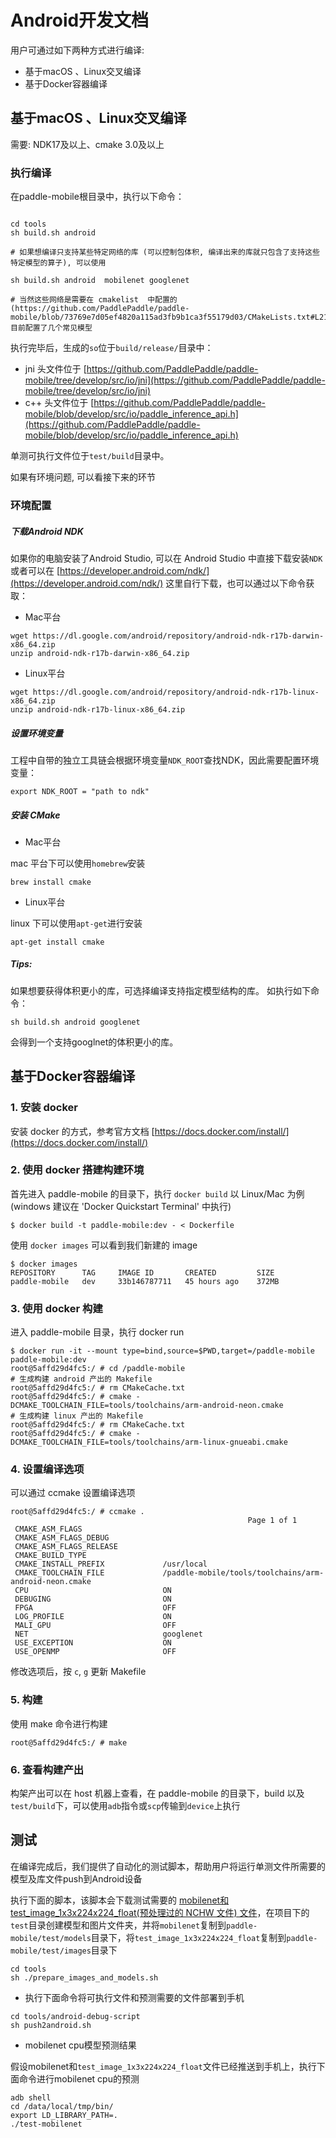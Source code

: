 # Android开发文档

用户可通过如下两种方式进行编译:

- 基于macOS 、Linux交叉编译
- 基于Docker容器编译

## 基于macOS 、Linux交叉编译

需要: NDK17及以上、cmake 3.0及以上

### 执行编译

在paddle-mobile根目录中，执行以下命令：

```shell

cd tools
sh build.sh android

# 如果想编译只支持某些特定网络的库 (可以控制包体积, 编译出来的库就只包含了支持这些特定模型的算子), 可以使用

sh build.sh android  mobilenet googlenet

# 当然这些网络是需要在 cmakelist  中配置的(https://github.com/PaddlePaddle/paddle-mobile/blob/73769e7d05ef4820a115ad3fb9b1ca3f55179d03/CMakeLists.txt#L216), 目前配置了几个常见模型

```

执行完毕后，生成的`so`位于`build/release/`目录中：  

- jni 头文件位于 [https://github.com/PaddlePaddle/paddle-mobile/tree/develop/src/io/jni](https://github.com/PaddlePaddle/paddle-mobile/tree/develop/src/io/jni)  
- c++ 头文件位于 [https://github.com/PaddlePaddle/paddle-mobile/blob/develop/src/io/paddle_inference_api.h](https://github.com/PaddlePaddle/paddle-mobile/blob/develop/src/io/paddle_inference_api.h)   

单测可执行文件位于`test/build`目录中。

如果有环境问题, 可以看接下来的环节

### 环境配置

##### 下载Android NDK

如果你的电脑安装了Android Studio, 可以在 Android Studio 中直接下载安装`NDK`或者可以在 [https://developer.android.com/ndk/](https://developer.android.com/ndk/) 这里自行下载，也可以通过以下命令获取：

- Mac平台

```shell
wget https://dl.google.com/android/repository/android-ndk-r17b-darwin-x86_64.zip
unzip android-ndk-r17b-darwin-x86_64.zip
```

- Linux平台

```shell
wget https://dl.google.com/android/repository/android-ndk-r17b-linux-x86_64.zip
unzip android-ndk-r17b-linux-x86_64.zip
```

##### 设置环境变量
工程中自带的独立工具链会根据环境变量`NDK_ROOT`查找NDK，因此需要配置环境变量：

```shell
export NDK_ROOT = "path to ndk"
```

##### 安装 CMake

- Mac平台

mac 平台下可以使用`homebrew`安装

```shell
brew install cmake
```

- Linux平台

linux 下可以使用`apt-get`进行安装

```shell
apt-get install cmake

```

##### Tips:
如果想要获得体积更小的库，可选择编译支持指定模型结构的库。
如执行如下命令：

```shell
sh build.sh android googlenet
```

会得到一个支持googlnet的体积更小的库。

## 基于Docker容器编译

### 1. 安装 docker

安装 docker 的方式，参考官方文档 [https://docs.docker.com/install/](https://docs.docker.com/install/)

### 2. 使用 docker 搭建构建环境

首先进入 paddle-mobile 的目录下，执行 `docker build`
以 Linux/Mac 为例 (windows 建议在 'Docker Quickstart Terminal' 中执行)

```shell
$ docker build -t paddle-mobile:dev - < Dockerfile
```
使用 `docker images` 可以看到我们新建的 image

```shell
$ docker images
REPOSITORY      TAG     IMAGE ID       CREATED         SIZE
paddle-mobile   dev     33b146787711   45 hours ago    372MB
```
### 3. 使用 docker 构建
进入 paddle-mobile 目录，执行 docker run

```shell
$ docker run -it --mount type=bind,source=$PWD,target=/paddle-mobile paddle-mobile:dev
root@5affd29d4fc5:/ # cd /paddle-mobile
# 生成构建 android 产出的 Makefile
root@5affd29d4fc5:/ # rm CMakeCache.txt
root@5affd29d4fc5:/ # cmake -DCMAKE_TOOLCHAIN_FILE=tools/toolchains/arm-android-neon.cmake
# 生成构建 linux 产出的 Makefile
root@5affd29d4fc5:/ # rm CMakeCache.txt
root@5affd29d4fc5:/ # cmake -DCMAKE_TOOLCHAIN_FILE=tools/toolchains/arm-linux-gnueabi.cmake
```
### 4. 设置编译选项

可以通过 ccmake 设置编译选项

```
root@5affd29d4fc5:/ # ccmake .
                                                     Page 1 of 1
 CMAKE_ASM_FLAGS
 CMAKE_ASM_FLAGS_DEBUG
 CMAKE_ASM_FLAGS_RELEASE
 CMAKE_BUILD_TYPE
 CMAKE_INSTALL_PREFIX             /usr/local
 CMAKE_TOOLCHAIN_FILE             /paddle-mobile/tools/toolchains/arm-android-neon.cmake
 CPU                              ON
 DEBUGING                         ON
 FPGA                             OFF
 LOG_PROFILE                      ON
 MALI_GPU                         OFF
 NET                              googlenet
 USE_EXCEPTION                    ON
 USE_OPENMP                       OFF
```
修改选项后，按 `c`, `g` 更新 Makefile
### 5. 构建
使用 make 命令进行构建

```
root@5affd29d4fc5:/ # make
```
### 6. 查看构建产出

构架产出可以在 host 机器上查看，在 paddle-mobile 的目录下，build 以及`test/build`下，可以使用`adb`指令或`scp`传输到`device`上执行

## 测试

在编译完成后，我们提供了自动化的测试脚本，帮助用户将运行单测文件所需要的模型及库文件push到Android设备

执行下面的脚本，该脚本会下载测试需要的 [mobilenet和test_image_1x3x224x224_float(预处理过的 NCHW 文件) 文件](http://mms-graph.bj.bcebos.com/paddle-mobile/opencl_test_src.zip)，在项目下的`test`目录创建模型和图片文件夹，并将`mobilenet`复制到`paddle-mobile/test/models`目录下，将`test_image_1x3x224x224_float`复制到`paddle-mobile/test/images`目录下


```shell
cd tools
sh ./prepare_images_and_models.sh
```

* 执行下面命令将可执行文件和预测需要的文件部署到手机

```shell
cd tools/android-debug-script
sh push2android.sh
```

* mobilenet cpu模型预测结果

假设mobilenet和`test_image_1x3x224x224_float`文件已经推送到手机上，执行下面命令进行mobilenet cpu的预测

```shell
adb shell
cd /data/local/tmp/bin/
export LD_LIBRARY_PATH=.
./test-mobilenet
```

